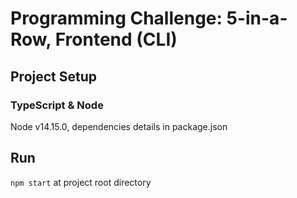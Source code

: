 # Programming Challenge: 5-in-a-Row, Frontend (CLI)

## Project Setup
### TypeScript & Node
Node v14.15.0, dependencies details in package.json

## Run
`npm start` at project root directory

